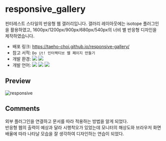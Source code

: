 # responsive_gallery
핀터레스트 스타일의 반응형 웹 갤러리입니다.
갤러리 레이아웃에는 isotope 플러그인을 활용하였고, 1600px/1200px/900px/680px/540px의 너비 별 반응형 디자인을 제작하였습니다.<br>
- 배포 링크: https://taeho-choi.github.io/responsive-gallery/
- 참고 서적: `Do it! 인터랙티브 웹 페이지 만들기`
- 개발 환경: <img src="https://img.shields.io/badge/Windows-0078D6?style=flat&logo=Windows&logoColor=white"/> <img src="https://img.shields.io/badge/VS_Code-007ACC?style=flat&logo=VisualStudioCode&logoColor=white"/>
- 개발 언어: <img src="https://img.shields.io/badge/HTML5-E34F26?style=flat&logo=HTML5&logoColor=white"/> <img src="https://img.shields.io/badge/CSS3-1572B6?style=flat&logo=CSS3&logoColor=white"/> <img src="https://img.shields.io/badge/JavaScript-F7DF1E?style=flat&logo=JavaScript&logoColor=white"/>

## Preview
![responsive](https://user-images.githubusercontent.com/60216512/156738694-13c9436d-5cb6-4e91-85d9-73e08f027b6b.png)


## Comments
외부 플러그인을 연결하고 문서를 따라 적용하는 방법을 알게 되었다.<br>
반응형 웹의 출력이 예상과 달라 시행착오가 있었는데 모니터의 해상도와 브라우저 화면 배율에 따라 나타날 모습을 잘 생각하여 디자인하는 연습이 되었다. 
